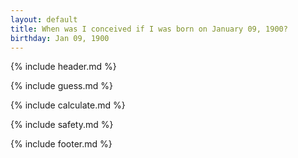 ```yaml
---
layout: default
title: When was I conceived if I was born on January 09, 1900?
birthday: Jan 09, 1900
---
```


{% include header.md %}

{% include guess.md %}

{% include calculate.md %}

{% include safety.md %}

{% include footer.md %}



